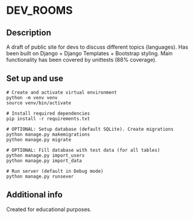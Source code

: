 # DEV_ROOMS

## Description

A draft of public site for devs to discuss different topics (languages). Has been built on Django + Django Templates + Bootstrap styling. Main functionality has been covered by unittests (88% coverage).

## Set up and use

```
# Create and activate virtual environment
python -m venv venv
source venv/bin/activate

# Install required dependencies
pip install -r requirements.txt

# OPTIONAL: Setup database (default SQLite). Create migrations
python manage.py makemigrations
python manage.py migrate

# OPTIONAL: Fill database with test data (for all tables)
python manage.py import_users
python manage.py import_data

# Run server (default in Debug mode)
python manage.py runsever

```



## Additional info

Created for educational purposes. 
